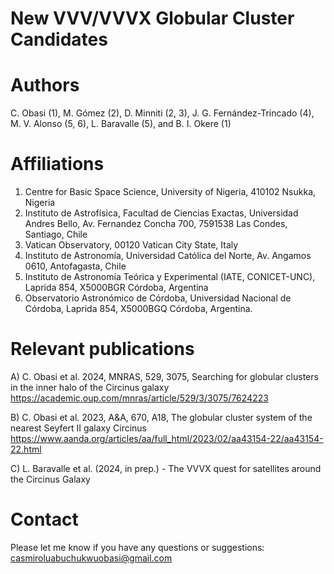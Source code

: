 # New VVV/VVVX Globular Cluster Candidates

# Authors

C. Obasi (1), M. Gómez (2), D. Minniti (2, 3), J. G. Fernández-Trincado (4), M. V. Alonso (5, 6), L. Baravalle (5), and B. I. Okere (1)

# Affiliations
1. Centre for Basic Space Science, University of Nigeria, 410102 Nsukka, Nigeria
2. Instituto de Astrofísica, Facultad de Ciencias Exactas, Universidad Andres Bello, Av. Fernandez Concha 700, 7591538 Las Condes, Santiago, Chile
3. Vatican Observatory, 00120 Vatican City State, Italy
4. Instituto de Astronomía, Universidad Católica del Norte, Av. Angamos 0610, Antofagasta, Chile
5. Instituto de Astronomía Teórica y Experimental (IATE, CONICET-UNC), Laprida 854, X5000BGR Córdoba, Argentina
6. Observatorio Astronómico de Córdoba, Universidad Nacional de Córdoba, Laprida 854, X5000BGQ Córdoba, Argentina.

# Relevant publications

A) C. Obasi et al. 2024, MNRAS, 529, 3075, Searching for globular clusters in the inner halo of the Circinus galaxy 
https://academic.oup.com/mnras/article/529/3/3075/7624223

B) C. Obasi et al. 2023, A&A, 670, A18, The globular cluster system of the nearest Seyfert II galaxy Circinus
https://www.aanda.org/articles/aa/full_html/2023/02/aa43154-22/aa43154-22.html

C) L. Baravalle et al. (2024, in prep.) - The VVVX quest for satellites around the Circinus Galaxy

# Contact

Please let me know if you have any questions or suggestions: casmiroluabuchukwuobasi@gmail.com

